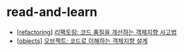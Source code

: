 # read-and-learn

* [[refactoring](https://github.com/oh29oh29/read-and-learn/tree/master/books/refactoring)] [리팩토링: 코드 품질을 개선하는 객체지향 사고법](http://www.kyobobook.co.kr/product/detailViewKor.laf?ejkGb=KOR&mallGb=KOR&barcode=9788979149715&orderClick=LAG&Kc=)
* [[objects](https://github.com/oh29oh29/read-and-learn/tree/master/books/objects)] [오브젝트: 코드로 이해하는 객체지향 설계](http://www.kyobobook.co.kr/product/detailViewKor.laf?ejkGb=KOR&mallGb=KOR&barcode=9791158391409&orderClick=LAH&Kc=)
